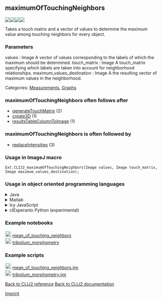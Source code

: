 ## maximumOfTouchingNeighbors
<img src="images/mini_empty_logo.png"/><img src="images/mini_clij2_logo.png"/><img src="images/mini_empty_logo.png"/><img src="images/mini_cle_logo.png"/>

Takes a touch matrix and a vector of values to determine the maximum value among touching neighbors for every object. 

### Parameters

values : Image
    A vector of values corresponding to the labels of which the maximum should be determined.
touch_matrix : Image
    A touch_matrix specifying which labels are taken into account for neighborhood relationships.
maximum_values_destination : Image
    A the resulting vector of maximum values in the neighborhood.


Categories: [Measurements](https://clij.github.io/clij2-docs/reference__measurement), [Graphs](https://clij.github.io/clij2-docs/reference__graph)

### maximumOfTouchingNeighbors often follows after
* <a href="reference_generateTouchMatrix">generateTouchMatrix</a> (2)
* <a href="reference_create3D">create3D</a> (1)
* <a href="reference_resultsTableColumnToImage">resultsTableColumnToImage</a> (1)


### maximumOfTouchingNeighbors is often followed by
* <a href="reference_replaceIntensities">replaceIntensities</a> (3)


### Usage in ImageJ macro
```
Ext.CLIJ2_maximumOfTouchingNeighbors(Image values, Image touch_matrix, Image maximum_values_destination);
```


### Usage in object oriented programming languages



<details>

<summary>
Java
</summary>
<pre class="highlight">// init CLIJ and GPU
import net.haesleinhuepf.clij2.CLIJ2;
import net.haesleinhuepf.clij.clearcl.ClearCLBuffer;
CLIJ2 clij2 = CLIJ2.getInstance();

// get input parameters
ClearCLBuffer values = clij2.push(valuesImagePlus);
ClearCLBuffer touch_matrix = clij2.push(touch_matrixImagePlus);
maximum_values_destination = clij2.create(values);
</pre>

<pre class="highlight">
// Execute operation on GPU
clij2.maximumOfTouchingNeighbors(values, touch_matrix, maximum_values_destination);
</pre>

<pre class="highlight">
// show result
maximum_values_destinationImagePlus = clij2.pull(maximum_values_destination);
maximum_values_destinationImagePlus.show();

// cleanup memory on GPU
clij2.release(values);
clij2.release(touch_matrix);
clij2.release(maximum_values_destination);
</pre>

</details>



<details>

<summary>
Matlab
</summary>
<pre class="highlight">% init CLIJ and GPU
clij2 = init_clatlab();

% get input parameters
values = clij2.pushMat(values_matrix);
touch_matrix = clij2.pushMat(touch_matrix_matrix);
maximum_values_destination = clij2.create(values);
</pre>

<pre class="highlight">
% Execute operation on GPU
clij2.maximumOfTouchingNeighbors(values, touch_matrix, maximum_values_destination);
</pre>

<pre class="highlight">
% show result
maximum_values_destination = clij2.pullMat(maximum_values_destination)

% cleanup memory on GPU
clij2.release(values);
clij2.release(touch_matrix);
clij2.release(maximum_values_destination);
</pre>

</details>



<details>

<summary>
Icy JavaScript
</summary>
<pre class="highlight">// init CLIJ and GPU
importClass(net.haesleinhuepf.clicy.CLICY);
importClass(Packages.icy.main.Icy);

clij2 = CLICY.getInstance();

// get input parameters
values_sequence = getSequence();
values = clij2.pushSequence(values_sequence);
touch_matrix_sequence = getSequence();
touch_matrix = clij2.pushSequence(touch_matrix_sequence);
maximum_values_destination = clij2.create(values);
</pre>

<pre class="highlight">
// Execute operation on GPU
clij2.maximumOfTouchingNeighbors(values, touch_matrix, maximum_values_destination);
</pre>

<pre class="highlight">
// show result
maximum_values_destination_sequence = clij2.pullSequence(maximum_values_destination)
Icy.addSequence(maximum_values_destination_sequence);
// cleanup memory on GPU
clij2.release(values);
clij2.release(touch_matrix);
clij2.release(maximum_values_destination);
</pre>

</details>



<details>

<summary>
clEsperanto Python (experimental)
</summary>
<pre class="highlight">import pyclesperanto_prototype as cle

cle.maximum_of_touching_neighbors(values, touch_matrix, maximum_values_destination)

</pre>



</details>





### Example notebooks
<a href="https://clij.github.io/clij2-docs/md/mean_of_touching_neighbors"><img src="images/language_macro.png" height="20"/></a> [mean_of_touching_neighbors](https://clij.github.io/clij2-docs/md/mean_of_touching_neighbors)  
<a href="https://clij.github.io/clij2-docs/md/tribolium_morphometry"><img src="images/language_macro.png" height="20"/></a> [tribolium_morphometry](https://clij.github.io/clij2-docs/md/tribolium_morphometry)  




### Example scripts
<a href="https://github.com/clij/clij2-docs/blob/master/src/main/macro/mean_of_touching_neighbors.ijm"><img src="images/language_macro.png" height="20"/></a> [mean_of_touching_neighbors.ijm](https://github.com/clij/clij2-docs/blob/master/src/main/macro/mean_of_touching_neighbors.ijm)  
<a href="https://github.com/clij/clij2-docs/blob/master/src/main/macro/tribolium_morphometry.ijm"><img src="images/language_macro.png" height="20"/></a> [tribolium_morphometry.ijm](https://github.com/clij/clij2-docs/blob/master/src/main/macro/tribolium_morphometry.ijm)  


[Back to CLIJ2 reference](https://clij.github.io/clij2-docs/reference)
[Back to CLIJ2 documentation](https://clij.github.io/clij2-docs)

[Imprint](https://clij.github.io/imprint)
